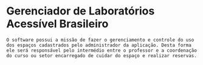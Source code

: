 # Gerenciador de Laboratórios Acessível Brasileiro

    O software possui a missão de fazer o gerenciamento e controle do uso dos espaços cadastrados pelo administrador da aplicação. Desta forma ele será responsável pelo intermédio entre o professor e a coordenação do curso ou setor encarregado de cuidar do espaço e realizar reservas.
